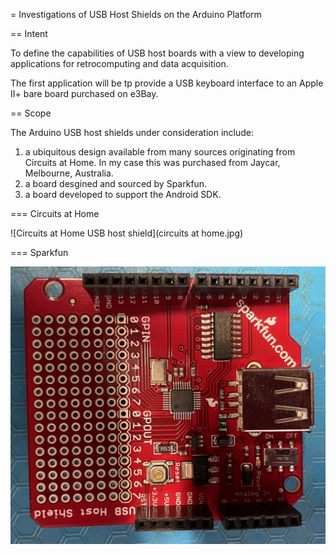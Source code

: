 = Investigations of USB Host Shields on the Arduino Platform

== Intent 

To define the capabilities of USB host boards with a view to 
developing applications for retrocomputing and data acquisition.

The first application will be tp provide a USB keyboard interface
to an Apple II+ bare board purchased on e3Bay.

== Scope

The Arduino USB host shields under consideration include: 
1. a ubiquitous design available from many sources originating from Circuits at Home. In my case this was purchased from Jaycar, Melbourne, Australia.
1. a board desgined and sourced by Sparkfun.
1. a board developed to support the Android SDK.

=== Circuits at Home

![Circuits at Home USB host shield](circuits at home.jpg)

=== Sparkfun

![Sparkfun USB host shield](sparkfun.jpg)
